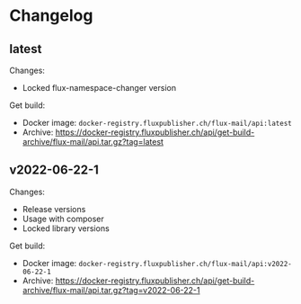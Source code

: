 # Changelog

## latest

Changes:

- Locked flux-namespace-changer version

Get build:

- Docker image: `docker-registry.fluxpublisher.ch/flux-mail/api:latest`
- Archive: https://docker-registry.fluxpublisher.ch/api/get-build-archive/flux-mail/api.tar.gz?tag=latest

## v2022-06-22-1

Changes:

- Release versions
- Usage with composer
- Locked library versions

Get build:

- Docker image: `docker-registry.fluxpublisher.ch/flux-mail/api:v2022-06-22-1`
- Archive: https://docker-registry.fluxpublisher.ch/api/get-build-archive/flux-mail/api.tar.gz?tag=v2022-06-22-1
